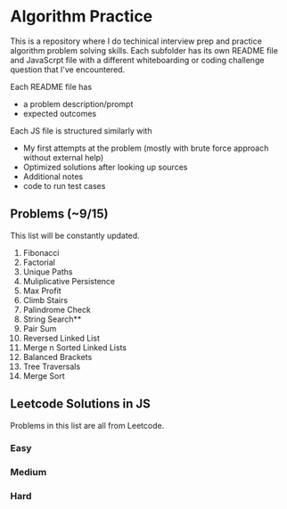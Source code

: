# Algorithm Practice
This is a repository where I do techinical interview prep and practice algorithm problem solving skills. Each subfolder has its own README file and JavaScrpt file with a different whiteboarding or coding challenge question that I've encountered.

Each README file has
* a problem description/prompt
* expected outcomes

Each JS file is structured similarly with
* My first attempts at the problem (mostly with brute force approach without external help)
* Optimized solutions after looking up sources
* Additional notes
* code to run test cases


## Problems (~9/15)
This list will be constantly updated.
1. Fibonacci
2. Factorial
3. Unique Paths
4. Muliplicative Persistence
5. Max Profit
6. Climb Stairs
7. Palindrome Check
8. String Search**
9. Pair Sum
10. Reversed Linked List
11. Merge n Sorted Linked Lists
12. Balanced Brackets
13. Tree Traversals
15. Merge Sort

## Leetcode Solutions in JS
Problems in this list are all from Leetcode.

### Easy
### Medium
### Hard
